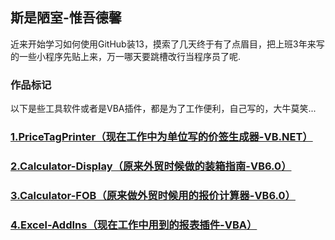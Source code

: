 
## 斯是陋室-惟吾德馨

近来开始学习如何使用GitHub装13，摸索了几天终于有了点眉目，把上班3年来写的一些小程序先贴上来，万一哪天要跳槽改行当程序员了呢.

### 作品标记

以下是些工具软件或者是VBA插件，都是为了工作便利，自己写的，大牛莫笑...


### [1.PriceTagPrinter（现在工作中为单位写的价签生成器-VB.NET）](https://github.com/flysafely/PriceTagPrinter)

### [2.Calculator-Display（原来外贸时候做的装箱指南-VB6.0）](https://github.com/flysafely/Calculator-Display-)

### [3.Calculator-FOB（原来做外贸时候用的报价计算器-VB6.0）](https://github.com/flysafely/Calculator-FOB)

### [4.Excel-AddIns（现在工作中用到的报表插件-VBA）](https://github.com/flysafely/Excel-AddIns)
